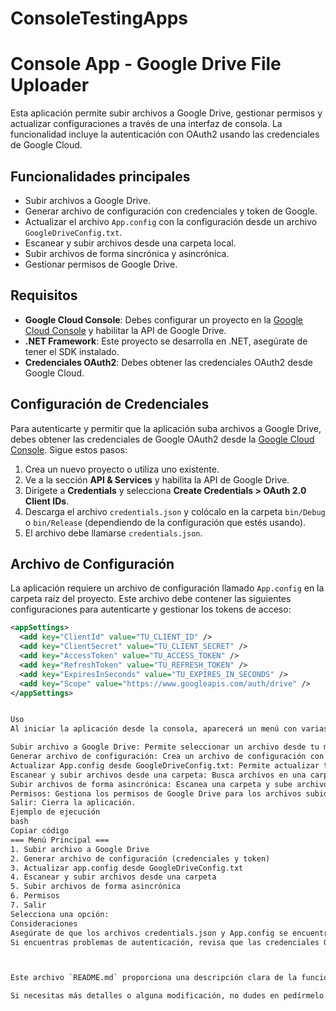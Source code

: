 # ConsoleTestingApps

# Console App - Google Drive File Uploader

Esta aplicación permite subir archivos a Google Drive, gestionar permisos y actualizar configuraciones a través de una interfaz de consola. La funcionalidad incluye la autenticación con OAuth2 usando las credenciales de Google Cloud.

## Funcionalidades principales

- Subir archivos a Google Drive.
- Generar archivo de configuración con credenciales y token de Google.
- Actualizar el archivo `App.config` con la configuración desde un archivo `GoogleDriveConfig.txt`.
- Escanear y subir archivos desde una carpeta local.
- Subir archivos de forma sincrónica y asincrónica.
- Gestionar permisos de Google Drive.

## Requisitos

- **Google Cloud Console**: Debes configurar un proyecto en la [Google Cloud Console](https://console.cloud.google.com/) y habilitar la API de Google Drive.
- **.NET Framework**: Este proyecto se desarrolla en .NET, asegúrate de tener el SDK instalado.
- **Credenciales OAuth2**: Debes obtener las credenciales OAuth2 desde Google Cloud.

## Configuración de Credenciales

Para autenticarte y permitir que la aplicación suba archivos a Google Drive, debes obtener las credenciales de Google OAuth2 desde la [Google Cloud Console](https://console.cloud.google.com/). Sigue estos pasos:

1. Crea un nuevo proyecto o utiliza uno existente.
2. Ve a la sección **API & Services** y habilita la API de Google Drive.
3. Dirígete a **Credentials** y selecciona **Create Credentials > OAuth 2.0 Client IDs**.
4. Descarga el archivo `credentials.json` y colócalo en la carpeta `bin/Debug` o `bin/Release` (dependiendo de la configuración que estés usando).
5. El archivo debe llamarse `credentials.json`.

## Archivo de Configuración

La aplicación requiere un archivo de configuración llamado `App.config` en la carpeta raíz del proyecto. Este archivo debe contener las siguientes configuraciones para autenticarte y gestionar los tokens de acceso:

```xml
<appSettings>
  <add key="ClientId" value="TU_CLIENT_ID" />
  <add key="ClientSecret" value="TU_CLIENT_SECRET" />
  <add key="AccessToken" value="TU_ACCESS_TOKEN" />
  <add key="RefreshToken" value="TU_REFRESH_TOKEN" />
  <add key="ExpiresInSeconds" value="TU_EXPIRES_IN_SECONDS" />
  <add key="Scope" value="https://www.googleapis.com/auth/drive" />
</appSettings>


Uso
Al iniciar la aplicación desde la consola, aparecerá un menú con varias opciones:

Subir archivo a Google Drive: Permite seleccionar un archivo desde tu máquina local y subirlo a tu Google Drive.
Generar archivo de configuración: Crea un archivo de configuración con tus credenciales OAuth y tokens.
Actualizar App.config desde GoogleDriveConfig.txt: Permite actualizar tu archivo de configuración desde un archivo GoogleDriveConfig.txt existente.
Escanear y subir archivos desde una carpeta: Busca archivos en una carpeta local y permite subirlos a Google Drive.
Subir archivos de forma asincrónica: Escanea una carpeta y sube archivos de forma asincrónica.
Permisos: Gestiona los permisos de Google Drive para los archivos subidos.
Salir: Cierra la aplicación.
Ejemplo de ejecución
bash
Copiar código
=== Menú Principal ===
1. Subir archivo a Google Drive
2. Generar archivo de configuración (credenciales y token)
3. Actualizar app.config desde GoogleDriveConfig.txt
4. Escanear y subir archivos desde una carpeta
5. Subir archivos de forma asincrónica
6. Permisos
7. Salir
Selecciona una opción:
Consideraciones
Asegúrate de que los archivos credentials.json y App.config se encuentren en las rutas correctas (bin/Debug o bin/Release) antes de ejecutar la aplicación.
Si encuentras problemas de autenticación, revisa que las credenciales OAuth2 sean válidas y que los tokens de acceso estén actualizados.



Este archivo `README.md` proporciona una descripción clara de la funcionalidad del programa, cómo configurarlo, y cómo manejar las credenciales para Google Drive. Asegúrate de completar los valores como `TU_CLIENT_ID` y `TU_CLIENT_SECRET` en el `App.config` con la información correspondiente que obtienes desde la Google Cloud Console.

Si necesitas más detalles o alguna modificación, no dudes en pedírmelo.
